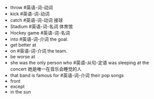 - throw #英语-词-动词
- kick #英语-词-动词
- catch #英语-词-动词 接球
- Stadium #英语-词-名词 体育馆
- Hockey game #英语-词-名词
- into #英语-词-介词 the goal.
- get better at
- on #英语-词-介词 the team.
- be worse at
-  she was the only person who #英语-从句-定语 was sleeping at the concert 她是唯一在音乐会睡觉的人
- that band is famous for #英语-词-介词 their pop songs
- front
- except
- in the sun
